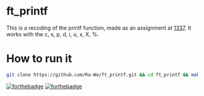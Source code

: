 # ft_printf

This is a recoding of the printf function, made as an assignment at [1337][1]. It works with the c, s, p, d, i, u, x, X, %.

# How to run it

```bash
git clone https://github.com/Ra-Wo/ft_printf.git && cd ft_printf && make

```

[![forthebadge](https://forthebadge.com/images/badges/made-with-c.svg)](https://forthebadge.com)
[![forthebadge](https://forthebadge.com/images/badges/built-with-love.svg)](https://forthebadge.com)

[1]: (https://1337.ma)
